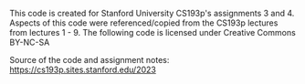 This code is created for Stanford University CS193p's assignments 3 and 4. Aspects of this code were referenced/copied from the CS193p lectures from lectures 1 - 9.
The following code is licensed under Creative Commons BY-NC-SA

Source of the code and assignment notes: https://cs193p.sites.stanford.edu/2023
